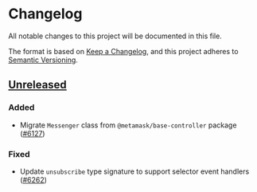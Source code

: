 # Changelog

All notable changes to this project will be documented in this file.

The format is based on [Keep a Changelog](https://keepachangelog.com/en/1.0.0/),
and this project adheres to [Semantic Versioning](https://semver.org/spec/v2.0.0.html).

## [Unreleased]

### Added

- Migrate `Messenger` class from `@metamask/base-controller` package ([#6127](https://github.com/MetaMask/core/pull/6127))

### Fixed

- Update `unsubscribe` type signature to support selector event handlers ([#6262](https://github.com/MetaMask/core/pull/6262))

[Unreleased]: https://github.com/MetaMask/core/
